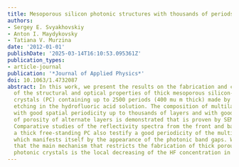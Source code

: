 ```yaml
---
title: Mesoporous silicon photonic structures with thousands of periods
authors:
- Sergey E. Svyakhovskiy
- Anton I. Maydykovsky
- Tatiana V. Murzina
date: '2012-01-01'
publishDate: '2025-03-14T16:10:53.095361Z'
publication_types:
- article-journal
publication: '*Journal of Applied Physics*'
doi: 10.1063/1.4732087
abstract: In this work, we present the results on the fabrication and characterization
  of the structural and optical properties of thick mesoporous silicon-based 1D photonic
  crystals (PC) containing up to 2500 periods (400 mu m thick) made by electrochemical
  etching in the hydrofluoric acid solution. The composition of multilayered structures
  with good spatial periodicity up to thousands of layers and with good reproducibility
  of porosity of alternate layers is demonstrated that is proven by SEM measurements.
  Comparative studies of the reflectivity spectra from the front and back sides of
  a thick free-standing PC also testify a good periodicity of the multilayer structure
  which manifests itself by the appearance of the photonic band gaps. We demonstrate
  that the main mechanism that restricts the fabrication of thick porous silicon-based
  photonic crystals is the local decreasing of the HF concentration in pores.
---
```

